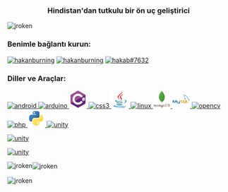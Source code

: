 <h3 align="center">Hindistan'dan tutkulu bir ön uç geliştirici</h3>

<p align="left"> <img src="https://komarev.com/ghpvc/?username=jroken&label=Profile%20views&color= 0e75b6&style=flat" alt="jroken" /> </p>

<h3 align="left">Benimle bağlantı kurun:</h3>
<p align="left">
<a href="https://twitter. com/hakanburning" target="boş"><img align="center" src="https://raw.githubusercontent.com/rahuldkjain/github-profile-readme-generator/master/src/images/icons/Social/ twitter.svg" alt="hakanburning" height="30" width="40" /></a>
<a href="https://instagram.com/hakanburning" target="boş"><img align="center" src="https://raw.githubusercontent.com/rahuldkjain/github-profile-readme-generator/master/src/images/icons/Social/instagram.svg" alt=" hakanburning" height="30" width="40" /></a>
<a href="https://discord.gg/hakab#7632" target="boş"><img align="center" src="https://raw.githubusercontent.com/rahuldkjain/github-profile-readme -generator/master/src/images/icons/Social/discord.svg" alt="hakab#7632" height="30" width="40" /></a>
</p>

<h3 align="left ">Diller ve Araçlar:</h3>
<p align="left"> <a href="https://developer.android.com" target="_blank" rel="noreferrer"> <img src="https://raw.githubusercontent.com/devicons /devicon/master/icons/android/android-original-wordmark.svg" alt="android" width="40" height="40"/> </a> <a href="https://www.arduino .cc/" target="_blank" rel="noreferrer"> <img src="https://cdn.worldvectorlogo.com/logos/arduino-1.svg" alt="arduino" width="40" height= "40"/> </a> <a href="https://www.w3schools.com/cs/" target="_blank" rel="noreferrer"> <img src="https://raw.githubusercontent.com/devicons/devicon/master/icons/csharp/csharp-original.svg" alt="csharp" width="40" height="40"/> </a> <a href="https:// www.w3schools.com/css/" target="_blank" rel="noreferrer"> <img src="https://raw.githubusercontent.com/devicons/devicon/master/icons/css3/css3-original-wordmark .svg" alt="css3" width="40" height="40"/> </a> <a href="https://www.java.com" target="_blank" rel="noreferrer"> <img src="https://raw.githubusercontent.com/devicons/devicon/master/icons/java/java-original.svg" alt="java" width="40" height="40"/> </ bir><a href="https://www.linux.org/" target="_blank" rel="noreferrer"> <img src="https://raw.githubusercontent.com/devicons/devicon/master/icons/ linux/linux-original.svg" alt="linux" width="40" height="40"/> </a> <a href="https://www.mongodb.com/" target="_blank" rel="noreferrer"> <img src="https://raw.githubusercontent.com/devicons/devicon/master/icons/mongodb/mongodb-original-wordmark.svg" alt="mongodb" width="40" height ="40"/> </a> <a href="https://www.mysql.com/" target="_blank" rel="noreferrer"> <img src="https://raw.githubusercontent.com/devicons/devicon/master/icons/mysql/mysql-original-wordmark.svg" alt="mysql" width="40" height="40"/> </a> <a href="https: //opencv.org/" target="_blank" rel="noreferrer"> <img src="https://www.vectorlogo.zone/logos/opencv/opencv-icon.svg" alt="opencv" width= "40" height="40"/> </a> <a href="https://www.php.net" target="_blank" rel="noreferrer"> <img src="https://raw .githubusercontent.com/devicons/devicon/master/icons/php/php-original.svg" alt="php" width="40" height="40"/> </a> <a href="https:/ /www.python.org" target="_blank" rel="noreferrer"> <img src="https://raw.githubusercontent.com/devicons/devicon/master/icons/python/python-original.svg" alt="python" genişlik ="40" height="40"/> </a> <a href="https://unity.com/" target="_blank" rel="noreferrer"> <img src="https://www .vectorlogo.zone/logos/unity3d/unity3d-icon.svg" alt="unity" width="40" height="40"/> </a> </p></a> <a href="https://unity.com/" target="_blank" rel="noreferrer"> <img src="https://www.vectorlogo.zone/logos/unity3d/unity3d- icon.svg" alt="unity" width="40" height="40"/> </a> </p></a> <a href="https://unity.com/" target="_blank" rel="noreferrer"> <img src="https://www.vectorlogo.zone/logos/unity3d/unity3d- icon.svg" alt="unity" width="40" height="40"/> </a> </p>

<p><img align="left" src="https://github-readme-stats.vercel.app/api/top-langs?username=jroken&show_icons=true&locale=tr&layout=compact" alt="jroken" /> </p>

<p> <img align="center" src="https://github-readme-stats.vercel.app/api?username=jroken&show_icons=true&locale=en" alt="jroken" /> </p>

<p><img align="center" src="https://github-readme-streak-stats.herokuapp.com/?user=jroken&" alt="jroken" /></p>
